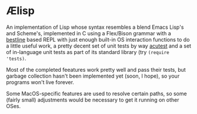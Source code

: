 # Ælisp

An implementation of Lisp whose syntax resembles a blend Emacs Lisp's and Scheme's, implemented in C using a Flex/Bison grammar with a [bestline](https://github.com/jart/bestline) based REPL with just enough built-in OS interaction functions to do a little useful work, a pretty decent set of unit tests by way [acutest](https://github.com/mity/acutest) and a set of in-language unit tests as part of its standard library (try `(require 'tests)`.

Most of the completed feeatures work pretty well and pass their tests, but garbage collection hasn't been implemented yet (soon, I hope), so your programs won't live forever.

Some MacOS-specific features are used to resolve certain paths, so some (fairly small) adjustments would be necessary to get it running on other OSes.
